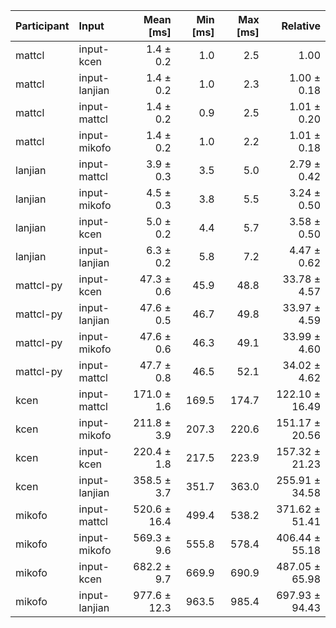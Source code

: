 | Participant | Input | Mean [ms] | Min [ms] | Max [ms] | Relative |
|:---|:---|---:|---:|---:|---:|
| mattcl | input-kcen | 1.4 ± 0.2 | 1.0 | 2.5 | 1.00 |
| mattcl | input-lanjian | 1.4 ± 0.2 | 1.0 | 2.3 | 1.00 ± 0.18 |
| mattcl | input-mattcl | 1.4 ± 0.2 | 0.9 | 2.5 | 1.01 ± 0.20 |
| mattcl | input-mikofo | 1.4 ± 0.2 | 1.0 | 2.2 | 1.01 ± 0.18 |
| lanjian | input-mattcl | 3.9 ± 0.3 | 3.5 | 5.0 | 2.79 ± 0.42 |
| lanjian | input-mikofo | 4.5 ± 0.3 | 3.8 | 5.5 | 3.24 ± 0.50 |
| lanjian | input-kcen | 5.0 ± 0.2 | 4.4 | 5.7 | 3.58 ± 0.50 |
| lanjian | input-lanjian | 6.3 ± 0.2 | 5.8 | 7.2 | 4.47 ± 0.62 |
| mattcl-py | input-kcen | 47.3 ± 0.6 | 45.9 | 48.8 | 33.78 ± 4.57 |
| mattcl-py | input-lanjian | 47.6 ± 0.5 | 46.7 | 49.8 | 33.97 ± 4.59 |
| mattcl-py | input-mikofo | 47.6 ± 0.6 | 46.3 | 49.1 | 33.99 ± 4.60 |
| mattcl-py | input-mattcl | 47.7 ± 0.8 | 46.5 | 52.1 | 34.02 ± 4.62 |
| kcen | input-mattcl | 171.0 ± 1.6 | 169.5 | 174.7 | 122.10 ± 16.49 |
| kcen | input-mikofo | 211.8 ± 3.9 | 207.3 | 220.6 | 151.17 ± 20.56 |
| kcen | input-kcen | 220.4 ± 1.8 | 217.5 | 223.9 | 157.32 ± 21.23 |
| kcen | input-lanjian | 358.5 ± 3.7 | 351.7 | 363.0 | 255.91 ± 34.58 |
| mikofo | input-mattcl | 520.6 ± 16.4 | 499.4 | 538.2 | 371.62 ± 51.41 |
| mikofo | input-mikofo | 569.3 ± 9.6 | 555.8 | 578.4 | 406.44 ± 55.18 |
| mikofo | input-kcen | 682.2 ± 9.7 | 669.9 | 690.9 | 487.05 ± 65.98 |
| mikofo | input-lanjian | 977.6 ± 12.3 | 963.5 | 985.4 | 697.93 ± 94.43 |

